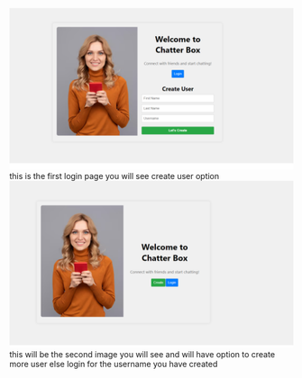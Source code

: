 <!-- 
React Chat Application
This project is a simple real-time chat application built using React, designed to mimic a basic messaging platform.

Features
User Authentication: Users can log in with a username.
Real-time Messaging: Messages appear instantly without refreshing the page.
Message Deletion: Users can delete messages, which are hidden from their view.
Persistent Storage: Messages are stored locally in the browser.
User List: Displays a list of users available for chatting.
Technologies Used
React
JavaScript (ES6+)
HTML5 & CSS3 (styled-components)



Setup Instructions
Clone the repository

git clone https://github.com/ruchika19981512/FusionReact.git
cd react-chat-app
npm install

npm start 
git 


Usage : -

Enter your username and click Login.
Select a user from the list to start chatting.
Type a message and press Enter or click the Send button.
you can delete the message on clicking on trash icon and it will delete the whole chat for that logged in user but not for the other person

We have shown the user name by which uh are logged in and just after that we have an icon to logout for that user

also the message which will be forwarded by logged in user he/she have option to delete that message for me and for everyone 

 -->

 ![alt text](image.png)  this is the first login page you will see create user option 
 ![alt text](image-1.png) this will be the second image you will see and will have option to create more user else login for the username you have created 